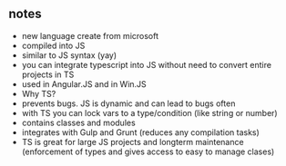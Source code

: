 ## notes
- new language create from microsoft
- compiled into JS
- similar to JS syntax (yay)
- you can integrate typescript into JS without need to convert entire projects in TS
- used in Angular.JS and in Win.JS
- Why TS?
 - prevents bugs. JS is dynamic and can lead to bugs often
 - with TS you can lock vars to a type/condition (like string or number)
 - contains classes and modules
 - integrates with Gulp and Grunt (reduces any compilation tasks)
 - TS is great for large JS projects and longterm maintenance (enforcement of types and gives access to easy to manage clases)

